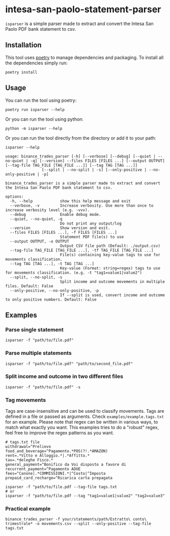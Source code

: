# intesa-san-paolo-statement-parser

`isparser` is a simple parser made to extract and convert the Intesa San Paolo PDF bank statement to csv.

## Installation

This tool uses [poetry](https://python-poetry.org/) to manage dependencies and packaging. To install all the
dependencies
simply run:

``` shell
poetry install
```

## Usage

You can run the tool using poetry:

``` shell
poetry run isparser --help
```

Or you can run the tool using python:

``` shell
python -m isparser --help
```

Or you can run the tool directly from the directory or add it to your path:

``` shell
isparser --help
```

```shell
usage: binance_trades_parser [-h] [--verbose] [--debug] [--quiet | --no-quiet | -q] [--version] --files FILES [FILES ...] [--output OUTPUT] [--tag-file TAG_FILE [TAG_FILE ...]] [--tag TAG [TAG ...]]
                [--split | --no-split | -s] [--only-positive | --no-only-positive | -p]

binance_trades_parser is a simple parser made to extract and convert the Intesa San Paolo PDF bank statement to csv.

options:
  -h, --help            show this help message and exit
  --verbose, -v         Increase verbosity. Use more than once to increase verbosity level (e.g. -vvv).
  --debug               Enable debug mode.
  --quiet, --no-quiet, -q
                        Do not print any output/log
  --version             Show version and exit.
  --files FILES [FILES ...], -f FILES [FILES ...]
                        Statement PDF file(s) to use
  --output OUTPUT, -o OUTPUT
                        Output CSV file path (Default: ./output.csv)
  --tag-file TAG_FILE [TAG_FILE ...], -tf TAG_FILE [TAG_FILE ...]
                        File(s) containing key-value tags to use for movements classification.
  --tag TAG [TAG ...], -t TAG [TAG ...]
                        Key-value (Format: string=regex) tags to use for movements classification. (e.g. -t "tag1=value1|value2")
  --split, --no-split, -s
                        Split income and outcome movements in multiple files. Default: False
  --only-positive, --no-only-positive, -p
                        If --split is used, convert income and outcome to only positive numbers. Default: False
```

## Examples

### Parse single statement

``` shell
isparser -f "path/to/file.pdf"
```

### Parse multiple statements

``` shell
isparser -f "path/to/file.pdf" "path/to/second_file.pdf"
```

### Split income and outcome in two different files

``` shell
isparser -f "path/to/file.pdf" -s
```

### Tag movements

Tags are case-insensitive and can be used to classify movements. Tags are defined in a file or passed as arguments.
Check `examples/example.tags.txt` for an example. Please note that regex can be written in various ways, to match what
exactly you want.
This examples tries to do a "robust" regex, feel free to improve the regex patterns as you want.

``` text
# tags.txt file
withdrawal=^Prelievo
food_and_beverage=^Pagamento.*POS(?!.*AMAZON)
rent=.*Vitto e Alloggio.*|.*Affitto.*
tax=.*deleghe Fisco.*
general_payment=^Bonifico da Voi disposto a favore di
recurrent_payment=^Pagamento ADUE
fees=^Canone|.*COMMISSIONI.*|^Costo|^Imposta
prepaid_card_recharge=^Ricarica carta prepagata
```

``` shell
isparser -f "path/to/file.pdf --tag-file tags.txt
# or
isparser -f "path/to/file.pdf --tag "tag1=value1|value2" "tag2=value3"
```

### Practical example

```shell
binance_trades_parser -f your/statements/path/Estratto\ conto\ trimestrale* -o movements.csv --split --only-positive --tag-file tags.txt
```